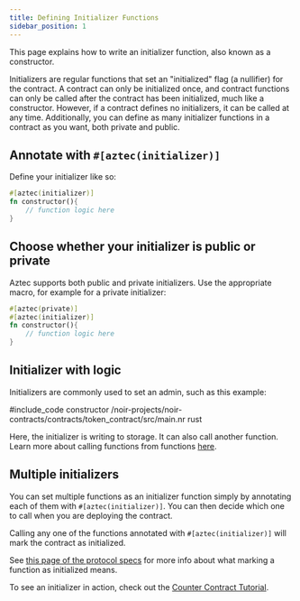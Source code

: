 ```yaml
---
title: Defining Initializer Functions
sidebar_position: 1
---
```


This page explains how to write an initializer function, also known as a constructor.

Initializers are regular functions that set an "initialized" flag (a nullifier) for the contract. A contract can only be initialized once, and contract functions can only be called after the contract has been initialized, much like a constructor. However, if a contract defines no initializers, it can be called at any time. Additionally, you can define as many initializer functions in a contract as you want, both private and public.

## Annotate with `#[aztec(initializer)]`

Define your initializer like so:

```rust
#[aztec(initializer)]
fn constructor(){
    // function logic here
}
```

## Choose whether your initializer is public or private

Aztec supports both public and private initializers. Use the appropriate macro, for example for a private initializer:

```rust
#[aztec(private)]
#[aztec(initializer)]
fn constructor(){
    // function logic here
}
```

## Initializer with logic

Initializers are commonly used to set an admin, such as this example:

#include_code constructor /noir-projects/noir-contracts/contracts/token_contract/src/main.nr rust

Here, the initializer is writing to storage. It can also call another function. Learn more about calling functions from functions [here](./call_functions.md).

## Multiple initializers

You can set multiple functions as an initializer function simply by annotating each of them with `#[aztec(initializer)]`. You can then decide which one to call when you are deploying the contract.

Calling any one of the functions annotated with `#[aztec(initializer)]` will mark the contract as initialized.

See [this page of the protocol specs](../../../protocol-specs/contract-deployment/instances.md#initialization) for more info about what marking a function as initialized means.

To see an initializer in action, check out the [Counter Contract Tutorial](../../../tutorials/contract_tutorials/counter_contract.md).
